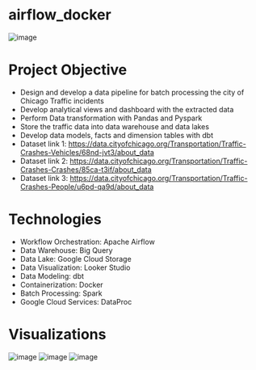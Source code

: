 # airflow_docker
![image](https://github.com/user-attachments/assets/673ebfc9-766e-43fe-9bae-bde98b570d74)

# Project Objective
- Design and develop a data pipeline for batch processing the city of Chicago Traffic incidents
- Develop analytical views and dashboard with the extracted data
- Perform Data transformation with Pandas and Pyspark
- Store the traffic data into data warehouse and data lakes
- Develop data models, facts and dimension tables with dbt
- Dataset link 1: https://data.cityofchicago.org/Transportation/Traffic-Crashes-Vehicles/68nd-jvt3/about_data
- Dataset link 2: https://data.cityofchicago.org/Transportation/Traffic-Crashes-Crashes/85ca-t3if/about_data
- Dataset link 3: https://data.cityofchicago.org/Transportation/Traffic-Crashes-People/u6pd-qa9d/about_data

# Technologies
- Workflow Orchestration: Apache Airflow
- Data Warehouse: Big Query
- Data Lake: Google Cloud Storage
- Data Visualization: Looker Studio
- Data Modeling: dbt
- Containerization: Docker
- Batch Processing: Spark
- Google Cloud Services: DataProc

# Visualizations

![image](https://github.com/user-attachments/assets/5367a9d6-11da-4fd5-a155-10d0d648d364)
![image](https://github.com/user-attachments/assets/b1897a91-9075-40cd-ac9e-93234ce5469a)
![image](https://github.com/user-attachments/assets/e6dd3572-d04f-4d31-9753-d64e18cd7548)



